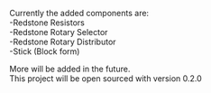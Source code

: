 Currently the added components are: <br>
-Redstone Resistors<br>
-Redstone Rotary Selector<br>
-Redstone Rotary Distributor<br>
-Stick (Block form)<br>

More will be added in the future.<br>
This project will be open sourced with version 0.2.0
